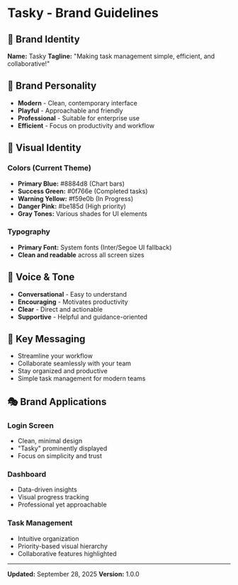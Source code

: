 # Tasky - Brand Guidelines

## 🎨 Brand Identity

**Name:** Tasky
**Tagline:** "Making task management simple, efficient, and collaborative!"

## 🎯 Brand Personality
- **Modern** - Clean, contemporary interface
- **Playful** - Approachable and friendly
- **Professional** - Suitable for enterprise use
- **Efficient** - Focus on productivity and workflow

## 🌈 Visual Identity

### Colors (Current Theme)
- **Primary Blue:** #8884d8 (Chart bars)
- **Success Green:** #0f766e (Completed tasks)
- **Warning Yellow:** #f59e0b (In Progress)
- **Danger Pink:** #be185d (High priority)
- **Gray Tones:** Various shades for UI elements

### Typography
- **Primary Font:** System fonts (Inter/Segoe UI fallback)
- **Clean and readable** across all screen sizes

## 📝 Voice & Tone
- **Conversational** - Easy to understand
- **Encouraging** - Motivates productivity
- **Clear** - Direct and actionable
- **Supportive** - Helpful and guidance-oriented

## 🚀 Key Messaging
- Streamline your workflow
- Collaborate seamlessly with your team
- Stay organized and productive
- Simple task management for modern teams

## 🎭 Brand Applications

### Login Screen
- Clean, minimal design
- "Tasky" prominently displayed
- Focus on simplicity and trust

### Dashboard
- Data-driven insights
- Visual progress tracking
- Professional yet approachable

### Task Management
- Intuitive organization
- Priority-based visual hierarchy
- Collaborative features highlighted

---

**Updated:** September 28, 2025
**Version:** 1.0.0
